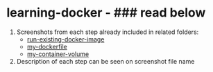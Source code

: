 # learning-docker - ### read below

1. Screenshots from each step already included in related folders:
   - [run-existing-docker-image](https://github.com/dzakwandaffar/learning-docker/tree/main/run-existing-docker-image)
   - [my-dockerfile](https://github.com/dzakwandaffar/learning-docker/tree/main/my-dockerfile)
   - [my-container-volume](https://github.com/dzakwandaffar/learning-docker/tree/main/my-container-volume)
3. Description of each step can be seen on screenshot file name
